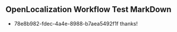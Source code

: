 ## OpenLocalization Workflow Test MarkDown
* 78e8b982-fdec-4a4e-8988-b7aea5492f1f 
thanks!<!--HONumber=Mar16_HO2-->
